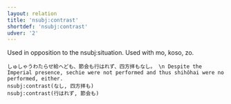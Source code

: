 ```yaml
---
layout: relation
title: 'nsubj:contrast'
shortdef: 'nsubj:contrast'
udver: '2'
---
```


Used in opposition to the nsubj:situation. Used with mo, koso, zo.

~~~ sdparse
しゅしゃうわたらせ給へども、節会も行はれず、四方拝もなし。 \n Despite the Imperial presence, sechie were not performed and thus shihôhai were no performed, either. 
nsubj:contrast(なし, 四方拝も)
nsubj:contrast(行はれず, 節会も)
~~~
<!-- Interlanguage links updated Út 9. května 2023, 20:04:23 CEST -->
